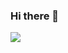 ### Hi there 👋


![](https://img.shields.io/badge/<Linux>-<WORD_ON_RIGHT>-informational?style=flat&logo=<LOGO_NAME>&logoColor=white&color=2bbc8a)
<!--
**dmyrkos/dmyrkos** is a ✨ _special_ ✨ repository because its `README.md` (this file) appears on your GitHub profile.

Here are some ideas to get you started:

- 🔭 I’m currently working on ...
- 🌱 I’m currently learning ...
- 👯 I’m looking to collaborate on ...
- 🤔 I’m looking for help with ...
- 💬 Ask me about ...
- 📫 How to reach me: ...
- 😄 Pronouns: ...
- ⚡ Fun fact: ...
-->
